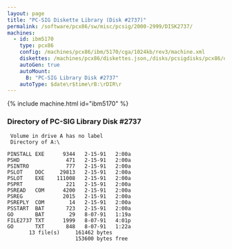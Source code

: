 ```yaml
---
layout: page
title: "PC-SIG Diskette Library (Disk #2737)"
permalink: /software/pcx86/sw/misc/pcsig/2000-2999/DISK2737/
machines:
  - id: ibm5170
    type: pcx86
    config: /machines/pcx86/ibm/5170/cga/1024kb/rev3/machine.xml
    diskettes: /machines/pcx86/diskettes.json,/disks/pcsigdisks/pcx86/diskettes.json
    autoGen: true
    autoMount:
      B: "PC-SIG Library Disk #2737"
    autoType: $date\r$time\rB:\rDIR\r
---
```


{% include machine.html id="ibm5170" %}

### Directory of PC-SIG Library Disk #2737

     Volume in drive A has no label
     Directory of A:\

    PINSTALL EXE      9344   2-15-91   2:00a
    PSHD               471   2-15-91   2:00a
    PSINTRO            777   2-15-91   2:00a
    PSLOT    DOC     29813   2-15-91   2:00a
    PSLOT    EXE    111008   2-15-91   2:00a
    PSPRT              221   2-15-91   2:00a
    PSREAD   COM      4200   2-15-91   2:00a
    PSREG             2015   2-15-91   2:00a
    PSREPLY  COM        14   2-15-91   2:00a
    PSSTART  BAT       723   2-15-91   2:00a
    GO       BAT        29   8-07-91   1:19a
    FILE2737 TXT      1999   8-07-91   4:01p
    GO       TXT       848   8-07-91   1:22a
           13 file(s)     161462 bytes
                          153600 bytes free
